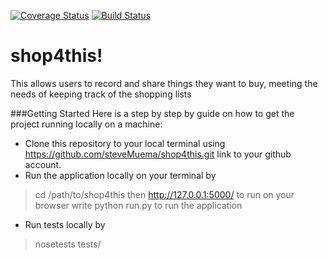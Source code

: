 [![Coverage Status](https://coveralls.io/repos/github/steveMuema/shop4this/badge.svg?branch=ch-test-coverage-reporting-%23151258154)](https://coveralls.io/github/steveMuema/shop4this?branch=ch-test-coverage-reporting-%23151258154)
[![Build Status](https://travis-ci.org/steveMuema/shop4this.svg?branch=ch-test-coverage-reporting-%23151258154)](https://travis-ci.org/steveMuema/shop4this)


# shop4this!
This allows users to record and share things they want to buy, meeting the needs of keeping track of the shopping lists

###Getting Started
Here is a step by step by guide on how to get the project running locally on a machine:
* Clone this repository to your local terminal using https://github.com/steveMuema/shop4this.git link to your      github account.
* Run the application locally on your terminal by 
> cd /path/to/shop4this then http://127.0.0.1:5000/ to run on your browser
> write python run.py to run the application
* Run tests locally by 
> nosetests tests/

